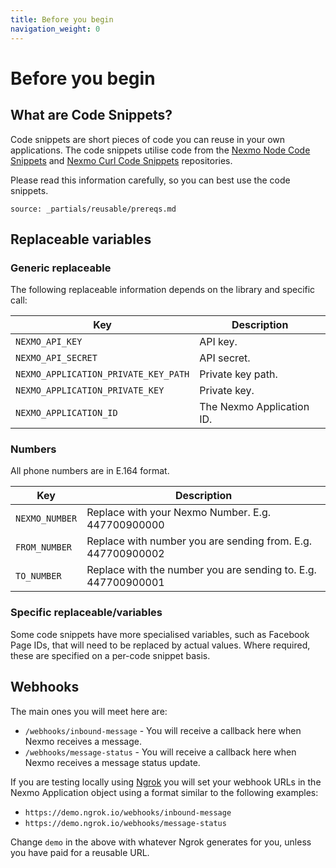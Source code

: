 ```yaml
---
title: Before you begin
navigation_weight: 0
---
```


# Before you begin

## What are Code Snippets?

Code snippets are short pieces of code you can reuse in your own applications.
The code snippets utilise code from the [Nexmo Node Code Snippets](https://github.com/Nexmo/nexmo-node-code-snippets) and [Nexmo Curl Code Snippets](https://github.com/Nexmo/nexmo-curl-code-snippets) repositories.

Please read this information carefully, so you can best use the code snippets.  

```partial
source: _partials/reusable/prereqs.md
```

## Replaceable variables

### Generic replaceable

The following replaceable information depends on the library and specific call:

Key | Description
-- | --
`NEXMO_API_KEY` | API key.
`NEXMO_API_SECRET` | API secret.
`NEXMO_APPLICATION_PRIVATE_KEY_PATH` |  Private key path.
`NEXMO_APPLICATION_PRIVATE_KEY` | Private key.
`NEXMO_APPLICATION_ID` | The Nexmo Application ID.

### Numbers

All phone numbers are in E.164 format.

Key | Description
-- | --
`NEXMO_NUMBER` | Replace with your Nexmo Number. E.g. 447700900000
`FROM_NUMBER` | Replace with number you are sending from. E.g. 447700900002
`TO_NUMBER` | Replace with the number you are sending to. E.g. 447700900001

### Specific replaceable/variables

Some code snippets have more specialised variables, such as Facebook Page IDs, that will need to be replaced by actual values. Where required, these are specified on a per-code snippet basis.

## Webhooks

The main ones you will meet here are:

* `/webhooks/inbound-message` - You will receive a callback here when Nexmo receives a message.
* `/webhooks/message-status` - You will receive a callback here when Nexmo receives a message status update.

If you are testing locally using [Ngrok](https://ngrok.com) you will set your webhook URLs in the Nexmo Application object using a format similar to the following examples:

* `https://demo.ngrok.io/webhooks/inbound-message`
* `https://demo.ngrok.io/webhooks/message-status`

Change `demo` in the above with whatever Ngrok generates for you, unless you have paid for a reusable URL.
